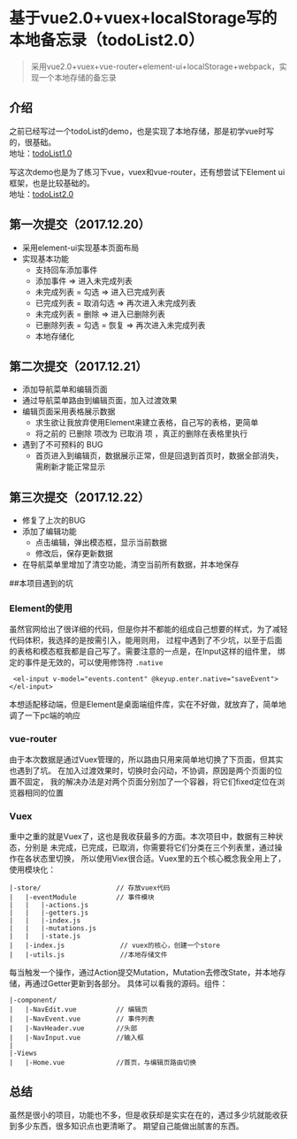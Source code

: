 # 基于vue2.0+vuex+localStorage写的本地备忘录（todoList2.0）
> 采用vue2.0+vuex+vue-router+element-ui+localStorage+webpack，实现一个本地存储的备忘录

## 介绍
 之前已经写过一个todoList的demo，也是实现了本地存储，那是初学vue时写的，很基础。      
 地址：[todoList1.0](https://wungjyan.github.io/demo/vue-todolist1.0/index.html#all)    
 
 写这次demo也是为了练习下vue，vuex和vue-router，还有想尝试下Element ui框架，也是比较基础的。        
 地址：[todoList2.0](https://wungjyan.github.io/demo/vue-todolist2.0/dist/index.html#/)
 
## 第一次提交（2017.12.20）

- 采用element-ui实现基本页面布局
- 实现基本功能
  - 支持回车添加事件
  - 添加事件 => 进入未完成列表
  - 未完成列表 = 勾选 => 进入已完成列表
  - 已完成列表 = 取消勾选 => 再次进入未完成列表
  - 未完成列表 = 删除 => 进入已删除列表
  - 已删除列表 = 勾选 = 恢复 => 再次进入未完成列表
  - 本地存储化

## 第二次提交（2017.12.21）

- 添加导航菜单和编辑页面
- 通过导航菜单路由到编辑页面，加入过渡效果
- 编辑页面采用表格展示数据
  - 求生欲让我放弃使用Element来建立表格，自己写的表格，更简单
  - 将之前的 已删除 项改为 已取消 项 ，真正的删除在表格里执行
- 遇到了不可预料的 BUG
  - 首页进入到编辑页，数据展示正常，但是回退到首页时，数据全部消失，需刷新才能正常显示
  
## 第三次提交（2017.12.22）
- 修复了上次的BUG
- 添加了编辑功能
  - 点击编辑，弹出模态框，显示当前数据
  - 修改后，保存更新数据
- 在导航菜单里增加了清空功能，清空当前所有数据，并本地保存

##本项目遇到的坑
### Element的使用    
虽然官网给出了很详细的代码，但是你并不都能的组成自己想要的样式，为了减轻代码体积，我选择的是按需引入，能用则用，
过程中遇到了不少坑，以至于后面的表格和模态框我都是自己写了。需要注意的一点是，在Input这样的组件里，
绑定的事件是无效的，可以使用修饰符 `.native`     
```
 <el-input v-model="events.content" @keyup.enter.native="saveEvent"></el-input>
```
本想适配移动端，但是Element是桌面端组件库，实在不好做，就放弃了，简单地调了一下pc端的响应

### vue-router
由于本次数据是通过Vuex管理的，所以路由只用来简单地切换了下页面，但其实也遇到了坑。
在加入过渡效果时，切换时会闪动，不协调，原因是两个页面的位置不固定，
我的解决办法是对两个页面分别加了一个容器，将它们fixed定位在浏览器相同的位置

### Vuex
重中之重的就是Vuex了，这也是我收获最多的方面。本次项目中，数据有三种状态，分别是
未完成，已完成，已取消，你需要将它们分类在三个列表里，通过操作在各状态里切换，
所以使用Viex很合适。Vuex里的五个核心概念我全用上了，使用模块化：
```
|-store/                   // 存放vuex代码
|   |-eventModule          // 事件模块
|   |   |-actions.js
|   |   |-getters.js
|   |   |-index.js
|   |   |-mutations.js
|   |   |-state.js      
|   |-index.js              // vuex的核心，创建一个store
|   |-utils.js              //本地存储文件
```
每当触发一个操作，通过Action提交Mutation，Mutation去修改State，并本地存储，再通过Getter更新到各部分。
具体可以看我的源码。组件：
```
|-component/                
|   |-NavEdit.vue          // 编辑页
|   |-NavEvent.vue         // 事件列表
|   |-NavHeader.vue        //头部
|   |-NavInput.vue         //输入框
|         
|-Views              
|   |-Home.vue             //首页，与编辑页路由切换
```

## 总结
虽然是很小的项目，功能也不多，但是收获却是实实在在的，遇过多少坑就能收获到多少东西，很多知识点也更清晰了。
期望自己能做出腻害的东西。
